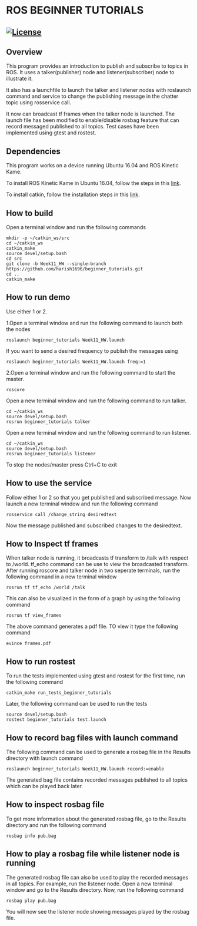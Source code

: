 # ROS BEGINNER TUTORIALS
[![License](https://img.shields.io/badge/License-BSD%203--Clause-blue.svg)](https://opensource.org/licenses/BSD-3-Clause)
---

## Overview
This program provides an introduction to publish and subscribe to topics in ROS. It uses a talker(publisher) node and listener(subscriber) node to illustrate it.

It also has a launchfile to launch the talker and listener nodes with roslaunch command and service to change the publishing message in the chatter topic using rosservice call. 

It now can broadcast tf frames when the talker node is launched. The launch file has been modified to enable/disable rosbag feature that can record messaged published to all topics. Test cases have been implemented using gtest and rostest.

## Dependencies
This program works on a device running Ubuntu 16.04 and ROS Kinetic Kame.

To install ROS Kinetic Kame in Ubuntu 16.04, follow the steps in this [link](http://wiki.ros.org/kinetic/Installation/Ubuntu).

To install catkin, follow the installation steps in this [link](http://wiki.ros.org/catkin).

## How to build
Open a terminal window and run the following commands

```
mkdir -p ~/catkin_ws/src
cd ~/catkin_ws
catkin_make
source devel/setup.bash
cd src
git clone -b Week11_HW --single-branch https://github.com/harish1696/beginner_tutorials.git
cd ..
catkin_make
```

## How to run demo
Use either 1 or 2.

1.Open a terminal window and run the following command to launch both the nodes

```
roslaunch beginner_tutorials Week11_HW.launch 
```

If you want to send a desired frequency to publish the messages using

```
roslaunch beginner_tutorials Week11_HW.launch freq:=1
```
 
2.Open a terminal window and run the following command to start the master.

```
roscore
```

Open a new terminal window and run the following command to run talker. 

```
cd ~/catkin_ws
source devel/setup.bash
rosrun beginner_tutorials talker
```

Open a new terminal window and run the following command to run listener.

```
cd ~/catkin_ws
source devel/setup.bash
rosrun beginner_tutorials listener
```

To stop the nodes/master press Ctrl+C to exit

## How to use the service
Follow either 1 or 2 so that you get published and subscribed message.
Now launch a new terminal window and run the following command

```
rosservice call /change_string desiredtext
```

Now the message published and subscribed changes to the desiredtext.

## How to Inspect tf frames
When talker node is running, it broadcasts tf transform to /talk with respect to /world. tf_echo command can be use to view the broadcasted transform. After running roscore and talker node in two seperate terminals, run the following command in a new terminal window

```
rosrun tf tf_echo /world /talk
```

This can also be visualized in the form of a graph by using the following command

```
rosrun tf view_frames
```

The above command generates a pdf file. TO view it type the following command

```
evince frames.pdf
```

## How to run rostest
To run the tests implemented using gtest and rostest for the first time, run the following command

```
catkin_make run_tests_beginner_tutorials
```

Later, the following command can be used to run the tests

```
source devel/setup.bash
rostest beginner_tutorials test.launch
```

## How to record bag files with launch command
The following command can be used to generate a rosbag file in the Results directory with launch command

```
roslaunch beginner_tutorials Week11_HW.launch record:=enable
```

The generated bag file contains recorded messages published to all topics which can be played back later.

## How to inspect rosbag file
To get more information about the generated rosbag file, go to the Results directory and run the following command

```
rosbag info pub.bag
```

## How to play a rosbag file while listener node is running 
The generated rosbag file can also be used to play the recorded messages in all topics. For example, run the listener node. Open a new terminal window and go to the Results directory. Now, run the following command

```
rosbag play pub.bag
```

You will now see the listener node showing messages played by the rosbag file.

